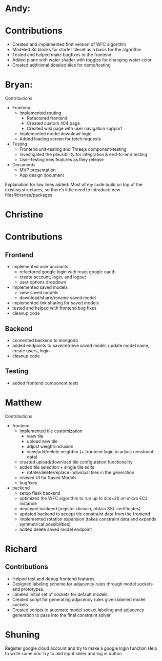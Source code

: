 # Andy:
# Contributions
- Created and implemented first version of WFC algorithm
- Modeled 3d blocks for starter tileset as a basis for the algorithm
- Tested and helped make bugfixes to the frontend
- Added plane with water shader with toggles for changing water color
- Created additional detailed tiles for demo/testing

# Bryan:
Contributions

- Frontend
    - Implemented routing
        - Refactored frontend
        - Created custom 404 page
        - Created wiki page with user navigation support
    - Implemented model download logic
    - Added loading screen for fetch requests
- Testing
    - Frontend unit-testing and Threejs component-testing
    - Investigated the plausibility for integration & end-to-end testing
    - User-testing new features as they release
- Documents
    - MVP presentation
    - App design document

Explanation for low lines added: Most of my code build on top of the existing structures, so there’s little need to introduce new files/libraries/packages

# Christine
# Contributions
## Frontend
 - implemented user accounts
    - refactored google login with react google oauth
    - create account, login, and logout
    - user options dropdown
 - implemented saved models
    - view saved models
    - download/share/rename saved model
 - implemented link sharing for saved models
 - tested and helped with frontend bug fixes
 - cleanup code

## Backend
 - connected backend to mongodb
 - added endpoints to save/retrieve saved model, update model name, create users, login
 - cleanup code

## Testing
 - added frontend component tests

# Matthew
Contributions
- frontend
  - implemented tile customization
    - view tile
    - upload new tile
    - adjust weight/inclusion
    - view/add/delete neighbor (+ frontend logic to adjust constraint data)
  - created upload/download tile configuration functionality
  - added tile selection + single tile edits
    - rotate/delete/replace individual tiles in the generation
  - revised UI for Saved Models
  - bugfixes
 - backend
   - setup flask backend
   - optimized the WFC algorithm to run up to dim=20 on micro EC2 instance
   - deployed backend (register domain, obtain SSL certificates)
   - updated backend to accept tile constraint data from the frontend
   - implemented rotation expansion (takes constraint data and expands symmetrical possibilities)
   - added delete saved model endpoint

# Richard
## Contributions

- Helped test and debug frontend features
- Designed labeling scheme for adjacency rules through model sockets and prototypes.
- Labeled initial set of sockets for default models.
- Created script for generating adjacency rules given labeled model sockets
- Created scripts to automate model socket labeling and adjacency generation to pass into the final constraint solver

# Shuning
Register google cloud account and try to make a google login function
Help to write some doc
Try to add input slider and log in button
